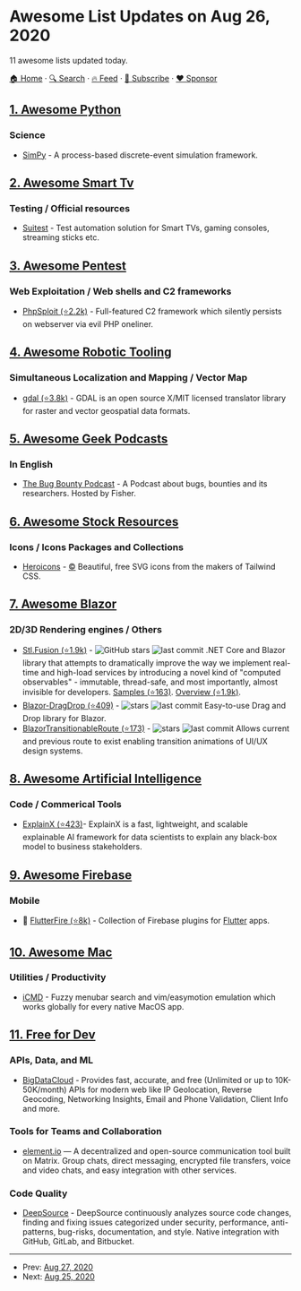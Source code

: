 # Awesome List Updates on Aug 26, 2020

11 awesome lists updated today.

[🏠 Home](/README.md) · [🔍 Search](https://www.trackawesomelist.com/search/) · [🔥 Feed](https://www.trackawesomelist.com/rss.xml) · [📮 Subscribe](https://trackawesomelist.us17.list-manage.com/subscribe?u=d2f0117aa829c83a63ec63c2f&id=36a103854c) · [❤️  Sponsor](https://github.com/sponsors/theowenyoung)



## [1. Awesome Python](/content/vinta/awesome-python/README.md)

### Science

*   [SimPy](https://gitlab.com/team-simpy/simpy) -  A process-based discrete-event simulation framework.

## [2. Awesome Smart Tv](/content/vitalets/awesome-smart-tv/README.md)

### Testing / Official resources

*   [Suitest](https://suite.st) - Test automation solution for Smart TVs, gaming consoles, streaming sticks etc.

## [3. Awesome Pentest](/content/enaqx/awesome-pentest/README.md)

### Web Exploitation / Web shells and C2 frameworks

*   [PhpSploit (⭐2.2k)](https://github.com/nil0x42/phpsploit) - Full-featured C2 framework which silently persists on webserver via evil PHP oneliner.

## [4. Awesome Robotic Tooling](/content/protontypes/awesome-robotic-tooling/README.md)

### Simultaneous Localization and Mapping / Vector Map

*   [gdal (⭐3.8k)](https://github.com/OSGeo/gdal) - GDAL is an open source X/MIT licensed translator library for raster and vector geospatial data formats.

## [5. Awesome Geek Podcasts](/content/ayr-ton/awesome-geek-podcasts/README.md)

### In English

*   [The Bug Bounty Podcast](https://anchor.fm/bugbountypodcast) - A Podcast about bugs, bounties and its researchers. Hosted by Fisher.

## [6. Awesome Stock Resources](/content/neutraltone/awesome-stock-resources/README.md)

### Icons / Icons Packages and Collections

*   [Heroicons](https://heroicons.com/) - [:copyright:](https://opensource.org/licenses/MIT) Beautiful, free SVG icons from the makers of Tailwind CSS.

## [7. Awesome Blazor](/content/AdrienTorris/awesome-blazor/README.md)

### 2D/3D Rendering engines / Others

*   [Stl.Fusion (⭐1.9k)](https://github.com/servicetitan/Stl.Fusion) - ![GitHub stars](https://img.shields.io/github/stars/servicetitan/Stl.Fusion?style=flat-square\&cacheSeconds=604800) ![last commit](https://img.shields.io/github/last-commit/servicetitan/Stl.Fusion?style=flat-square\&cacheSeconds=86400) .NET Core and Blazor library that attempts to dramatically improve the way we implement real-time and high-load services by introducing a novel kind of "computed observables" - immutable, thread-safe, and most importantly, almost invisible for developers. [Samples (⭐163)](https://github.com/servicetitan/Stl.Fusion.Samples). [Overview (⭐1.9k)](https://github.com/servicetitan/Stl.Fusion/blob/master/docs/Overview.md).
*   [Blazor-DragDrop (⭐409)](https://github.com/Postlagerkarte/blazor-dragdrop) - ![stars](https://img.shields.io/github/stars/Postlagerkarte/blazor-dragdrop?style=flat-square\&cacheSeconds=604800) ![last commit](https://img.shields.io/github/last-commit/Postlagerkarte/blazor-dragdrop?style=flat-square\&cacheSeconds=86400) Easy-to-use Drag and Drop library for Blazor.
*   [BlazorTransitionableRoute (⭐173)](https://github.com/JByfordRew/BlazorTransitionableRoute) - ![stars](https://img.shields.io/github/stars/JByfordRew/BlazorTransitionableRoute?style=flat-square\&cacheSeconds=604800) ![last commit](https://img.shields.io/github/last-commit/JByfordRew/BlazorTransitionableRoute?style=flat-square\&cacheSeconds=86400) Allows current and previous route to exist enabling transition animations of UI/UX design systems.

## [8. Awesome Artificial Intelligence](/content/owainlewis/awesome-artificial-intelligence/README.md)

### Code / Commerical Tools

*   [ExplainX (⭐423)](https://github.com/explainX/explainx)- ExplainX is a fast, lightweight, and scalable explainable AI framework for data scientists to explain any black-box model to business stakeholders.

## [9. Awesome Firebase](/content/jthegedus/awesome-firebase/README.md)

### Mobile

*   🔌 [FlutterFire (⭐8k)](https://github.com/FirebaseExtended/flutterfire) - Collection of Firebase plugins for [Flutter](https://flutter.io/) apps.

## [10. Awesome Mac](/content/jaywcjlove/awesome-mac/README.md)

### Utilities / Productivity

*   [iCMD](https://icmd.app) - Fuzzy menubar search and vim/easymotion emulation which works globally for every native MacOS app.

## [11. Free for Dev](/content/ripienaar/free-for-dev/README.md)

### APIs, Data, and ML

*   [BigDataCloud](https://www.bigdatacloud.com/) - Provides fast, accurate, and free (Unlimited or up to 10K-50K/month) APIs for modern web like IP Geolocation, Reverse Geocoding, Networking Insights, Email and Phone Validation, Client Info and more.

### Tools for Teams and Collaboration

*   [element.io](https://element.io/) — A decentralized and open-source communication tool built on Matrix. Group chats, direct messaging, encrypted file transfers, voice and video chats, and easy integration with other services.

### Code Quality

*   [DeepSource](https://deepsource.io/) - DeepSource continuously analyzes source code changes, finding and fixing issues categorized under security, performance, anti-patterns, bug-risks, documentation, and style. Native integration with GitHub, GitLab, and Bitbucket.

---

- Prev: [Aug 27, 2020](/content/2020/08/27/README.md)
- Next: [Aug 25, 2020](/content/2020/08/25/README.md)